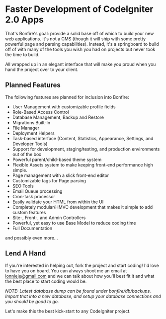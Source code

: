 # Faster Development of CodeIgniter 2.0 Apps

That's Bonfire's goal: provide a solid base off of which to build your new web applications. It's not a CMS (though it will ship with some pretty powerful page and parsing capabilities). Instead, it's a springboard to build off of with many of the tools you wish you had on projects but never took the time to build.

All wrapped up in an elegant interface that will make you proud when you hand the project over to your client.

## Planned Features

The following features are planned for inclusion into Bonfire:

- User Management with customizable profile fields
- Role-Based Access Control
- Database Management, Backup and Restore
- Migrations Built-In
- File Manager
- Deployment Helpers
- Task-based interface (Content, Statistics, Appearance, Settings, and Developer Tools)
- Support for development, staging/testing, and production environments out of the box
- Powerful parent/child-based theme system
- Flexible Assets system to make keeping front-end performance high simple.
- Page management with a slick front-end editor
- Customizable tags for Page parsing
- SEO Tools
- Email Queue processing
- Cron-task processor
- Easily validate your HTML from within the UI
- Completely modular/HMVC development that makes it simple to add custom features
- Site-, Front-, and Admin Controllers
- Powerful, yet easy to use Base Model to reduce coding time
- Full Documentation

and possibly even more...

## Lend A Hand

If you're interested in helping out, fork the project and start coding! I'd love to have you on board. You can always shoot me an email at lonnieje@gmail.com and we can talk about how you'll best fit it and what the best place to start coding would be.

*NOTE: Latest database dump can be found under bonfire/db/backups. Import that into a new database, and setup your database connections and you should be good to go.*

Let's make this the best kick-start to any CodeIgniter project. 

